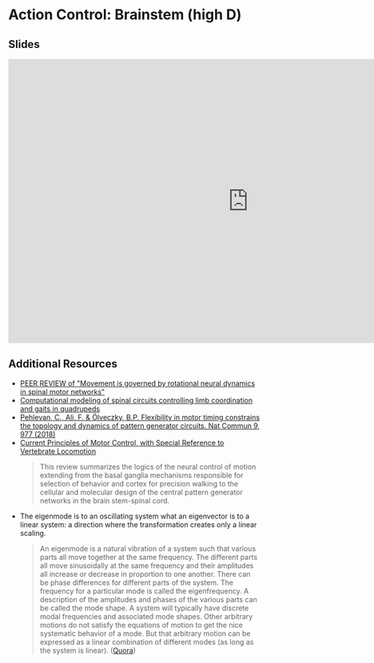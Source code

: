 # Action Control: Brainstem (high D)

## Slides

<iframe src="https://docs.google.com/presentation/d/e/2PACX-1vSA_H_WEW7mHKbcKfaJLpW3J97MyBbTwWSt_4-sxy82_1dV1xpTAXNmADYkQc29iHFzStqdbmHXscnn/embed?" frameborder="0" width="960" height="569" allowfullscreen="true" mozallowfullscreen="true" webkitallowfullscreen="true"></iframe>

## Additional Resources

- [PEER REVIEW of "Movement is governed by rotational neural dynamics in spinal motor networks"](https://static-content.springer.com/esm/art%3A10.1038%2Fs41586-022-05293-w/MediaObjects/41586_2022_5293_MOESM3_ESM.pdf)
- [Computational modeling of spinal circuits controlling limb coordination and gaits in quadrupeds](https://doi.org/10.7554/elife.31050)
- [Pehlevan, C., Ali, F. & Ölveczky, B.P. Flexibility in motor timing constrains the topology and dynamics of pattern generator circuits. Nat Commun 9, 977 (2018)](https://doi.org/10.1038/s41467-018-03261-5)
- [Current Principles of Motor Control, with Special Reference to Vertebrate Locomotion](https://doi.org/10.1152/physrev.00015.2019)
  > This review summarizes the logics of the neural control of motion extending from the basal ganglia mechanisms responsible for selection of behavior and cortex for precision walking to the cellular and molecular design of the central pattern generator networks in the brain stem-spinal cord.
- The eigenmode is to an oscillating system what an eigenvector is to a linear system: a direction where the transformation creates only a linear scaling.
    > An eigenmode is a natural vibration of a system such that various parts all move together at the same frequency. The different parts all move sinusoidally at the same frequency and their amplitudes all increase or decrease in proportion to one another. There can be phase differences for different parts of the system. The frequency for a particular mode is called the eigenfrequency. A description of the amplitudes and phases of the various parts can be called the mode shape. A system will typically have discrete modal frequencies and associated mode shapes. Other arbitrary motions do not satisfy the equations of motion to get the nice systematic behavior of a mode. But that arbitrary motion can be expressed as a linear combination of different modes (as long as the system is linear). ([Quora](https://www.quora.com/What-is-an-eigenmode))